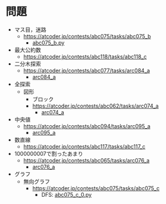 # 問題

- マス目，迷路
    - https://atcoder.jp/contests/abc075/tasks/abc075_b
        - [abc075_b.py](./abc075_b.py)
- 最大公約数
    - https://atcoder.jp/contests/abc118/tasks/abc118_c
- 二分木探索
    - https://atcoder.jp/contests/abc077/tasks/arc084_a
        - [arc084_a](./arc084_a.py)
- 全探索
    - 図形
        - ブロック
        - https://atcoder.jp/contests/abc062/tasks/arc074_a
            - [arc074_a](./arc074_a.py)
- 中央値
    - https://atcoder.jp/contests/abc094/tasks/arc095_a
        - [arc095_a](./arc095_a.py)
- 数直線
    - https://atcoder.jp/contests/abc117/tasks/abc117_c
- 1000000007で割ったあまり
    - https://atcoder.jp/contests/abc065/tasks/arc076_a
        - [arc076_a](./arc076_a.py)
- グラフ
    - 無向グラフ
        - https://atcoder.jp/contests/abc075/tasks/abc075_c
            - DFS: [abc075_c_0.py](./abc075_c_0.py)